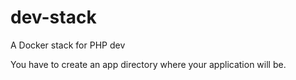 # dev-stack
A Docker stack for PHP dev

You have to create an app directory where your application will be.
